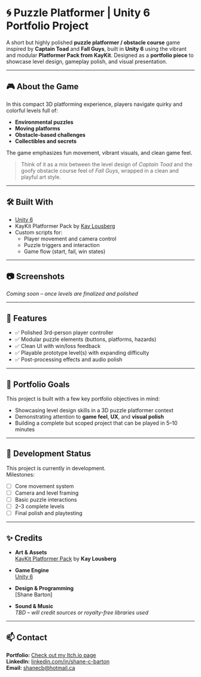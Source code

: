 # 🌀 Puzzle Platformer | Unity 6 Portfolio Project

A short but highly polished **puzzle platformer / obstacle course** game inspired by **Captain Toad** and **Fall Guys**, built in **Unity 6** using the vibrant and modular **Platformer Pack from KayKit**. Designed as a **portfolio piece** to showcase level design, gameplay polish, and visual presentation.

---

## 🎮 About the Game

In this compact 3D platforming experience, players navigate quirky and colorful levels full of:

- **Environmental puzzles**
- **Moving platforms**
- **Obstacle-based challenges**
- **Collectibles and secrets**

The game emphasizes fun movement, vibrant visuals, and clean game feel.

> Think of it as a mix between the level design of *Captain Toad* and the goofy obstacle course feel of *Fall Guys*, wrapped in a clean and playful art style.

---

## 🛠️ Built With

- [Unity 6](https://unity.com/)
- KayKit Platformer Pack by [Kay Lousberg](https://kaylousberg.com/)
- Custom scripts for:
  - Player movement and camera control
  - Puzzle triggers and interaction
  - Game flow (start, fail, win states)

---

## 📷 Screenshots

*Coming soon – once levels are finalized and polished*

---

## 🧩 Features

- ✅ Polished 3rd-person player controller  
- ✅ Modular puzzle elements (buttons, platforms, hazards)  
- ✅ Clean UI with win/loss feedback  
- ✅ Playable prototype level(s) with expanding difficulty  
- ✅ Post-processing effects and audio polish  

---

## 💼 Portfolio Goals

This project is built with a few key portfolio objectives in mind:

- Showcasing level design skills in a 3D puzzle platformer context  
- Demonstrating attention to **game feel**, **UX**, and **visual polish**  
- Building a complete but scoped project that can be played in 5–10 minutes  

---

## 🚧 Development Status

This project is currently in development.  
Milestones:

- [ ] Core movement system  
- [ ] Camera and level framing  
- [ ] Basic puzzle interactions  
- [ ] 2–3 complete levels  
- [ ] Final polish and playtesting  

---

## ✨ Credits

- **Art & Assets**  
  [KayKit Platformer Pack](https://kaylousberg.itch.io/kaykit-platformer) by **Kay Lousberg**

- **Game Engine**  
  [Unity 6](https://unity.com/)

- **Design & Programming**  
  [Shane Barton]

- **Sound & Music**  
  *TBD – will credit sources or royalty-free libraries used*

---

## 📫 Contact

**Portfolio:** [Check out my Itch.io page](https://shanecb.itch.io/)  
**LinkedIn:** [linkedin.com/in/shane-c-barton](https://www.linkedin.com/in/shane-c-barton/)  
**Email:** shanecb@hotmail.ca
